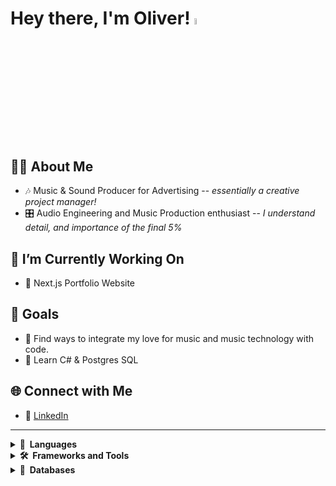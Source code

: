 # Hey there, I'm Oliver! <a href="https://oliverlister.dev/"><img src="https://media.giphy.com/media/hvRJCLFzcasrR4ia7z/giphy.gif" width="5%"></a>

## 👨🏻 About Me
- 🎶 Music & Sound Producer for Advertising -- _essentially a creative project manager!_
- 🎛️ Audio Engineering and Music Production enthusiast -- _I understand detail, and importance of the final 5%_

## 🔭 I’m Currently Working On
- 📝 Next.js Portfolio Website

## 🎯 Goals
- 🎵 Find ways to integrate my love for music and music technology with code.
- 👾 Learn C# & Postgres SQL

## 🌐 Connect with Me
- 🔗 [LinkedIn](https://www.linkedin.com/in/oliver-lister/)

---
<details>
<summary><b>📘&nbsp;&nbsp;Languages</b></summary>
<br>
HTML, CSS, JavaScript, TypeScript
</details>

<details>
<summary><b>🛠️&nbsp;&nbsp;Frameworks&nbsp;and&nbsp;Tools</b></summary>
<br>
React.js, Next.js, Express.js, Node.js, Express.js, Redux Toolkit, Stripe API, Mantine, TailwindCSS Vitest, React Testing Library
</details>

<details>
<summary><b>🧳&nbsp;&nbsp;Databases</b></summary>
<br>
MongoDB
</details>
